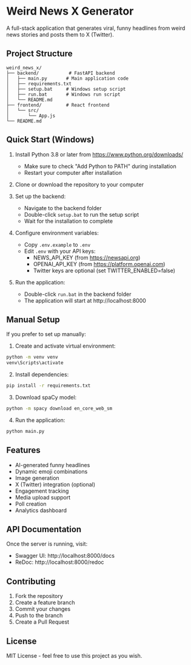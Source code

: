 # Weird News X Generator

A full-stack application that generates viral, funny headlines from weird news stories and posts them to X (Twitter).

## Project Structure

```
weird_news_x/
├── backend/           # FastAPI backend
│   ├── main.py       # Main application code
│   ├── requirements.txt
│   ├── setup.bat     # Windows setup script
│   ├── run.bat       # Windows run script
│   └── README.md
├── frontend/         # React frontend
│   └── src/
│       └── App.js
└── README.md
```

## Quick Start (Windows)

1. Install Python 3.8 or later from https://www.python.org/downloads/
   - Make sure to check "Add Python to PATH" during installation
   - Restart your computer after installation

2. Clone or download the repository to your computer

3. Set up the backend:
   - Navigate to the backend folder
   - Double-click `setup.bat` to run the setup script
   - Wait for the installation to complete

4. Configure environment variables:
   - Copy `.env.example` to `.env`
   - Edit `.env` with your API keys:
     - NEWS_API_KEY (from https://newsapi.org)
     - OPENAI_API_KEY (from https://platform.openai.com)
     - Twitter keys are optional (set TWITTER_ENABLED=false)

5. Run the application:
   - Double-click `run.bat` in the backend folder
   - The application will start at http://localhost:8000

## Manual Setup

If you prefer to set up manually:

1. Create and activate virtual environment:
```bash
python -m venv venv
venv\Scripts\activate
```

2. Install dependencies:
```bash
pip install -r requirements.txt
```

3. Download spaCy model:
```bash
python -m spacy download en_core_web_sm
```

4. Run the application:
```bash
python main.py
```

## Features

- AI-generated funny headlines
- Dynamic emoji combinations
- Image generation
- X (Twitter) integration (optional)
- Engagement tracking
- Media upload support
- Poll creation
- Analytics dashboard

## API Documentation

Once the server is running, visit:
- Swagger UI: http://localhost:8000/docs
- ReDoc: http://localhost:8000/redoc

## Contributing

1. Fork the repository
2. Create a feature branch
3. Commit your changes
4. Push to the branch
5. Create a Pull Request

## License

MIT License - feel free to use this project as you wish. 